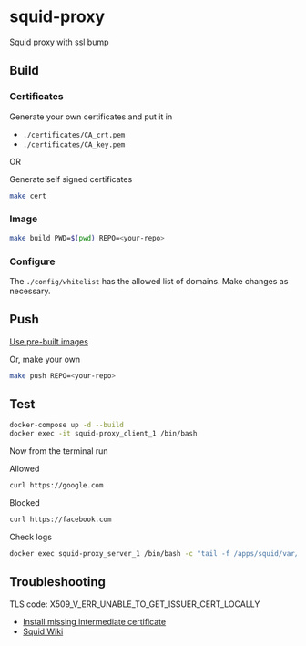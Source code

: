 # squid-proxy

Squid proxy with ssl bump

## Build

### Certificates

Generate your own certificates and put it in

- `./certificates/CA_crt.pem`
- `./certificates/CA_key.pem`

OR

Generate self signed certificates

```bash
make cert
```

### Image

```bash
make build PWD=$(pwd) REPO=<your-repo>
```

### Configure

The `./config/whitelist` has the allowed list of domains. Make changes as necessary.

## Push

[Use pre-built images](https://hub.docker.com/repository/docker/anshudutta/squid-proxy)

Or, make your own

```bash
make push REPO=<your-repo>
```

## Test

```bash
docker-compose up -d --build
docker exec -it squid-proxy_client_1 /bin/bash
```

Now from the terminal run

Allowed

```bash
curl https://google.com
```

Blocked

```bash
curl https://facebook.com
```

Check logs

```bash
docker exec squid-proxy_server_1 /bin/bash -c "tail -f /apps/squid/var/logs/access.log" 
```

## Troubleshooting

TLS code: X509_V_ERR_UNABLE_TO_GET_ISSUER_CERT_LOCALLY

- [Install missing intermediate certificate](https://docs.diladele.com/faq/squid/fix_unable_to_get_issuer_cert_locally.html)
- [Squid Wiki](https://wiki.squid-cache.org/ConfigExamples/Intercept/SslBumpExplicit#Alternative_trust_roots)

